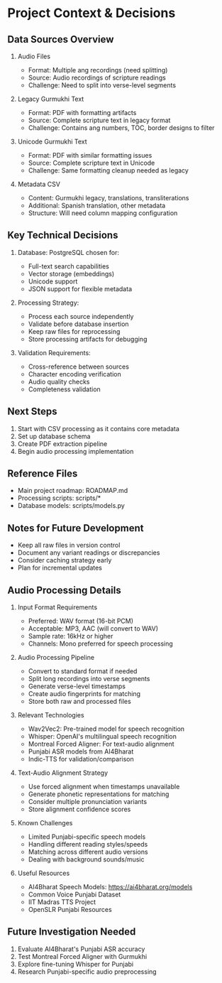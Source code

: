 # Project Context & Decisions

## Data Sources Overview
1. Audio Files
   - Format: Multiple ang recordings (need splitting)
   - Source: Audio recordings of scripture readings
   - Challenge: Need to split into verse-level segments

2. Legacy Gurmukhi Text
   - Format: PDF with formatting artifacts
   - Source: Complete scripture text in legacy format
   - Challenge: Contains ang numbers, TOC, border designs to filter

3. Unicode Gurmukhi Text
   - Format: PDF with similar formatting issues
   - Source: Complete scripture text in Unicode
   - Challenge: Same formatting cleanup needed as legacy

4. Metadata CSV
   - Content: Gurmukhi legacy, translations, transliterations
   - Additional: Spanish translation, other metadata
   - Structure: Will need column mapping configuration

## Key Technical Decisions
1. Database: PostgreSQL chosen for:
   - Full-text search capabilities
   - Vector storage (embeddings)
   - Unicode support
   - JSON support for flexible metadata

2. Processing Strategy:
   - Process each source independently
   - Validate before database insertion
   - Keep raw files for reprocessing
   - Store processing artifacts for debugging

3. Validation Requirements:
   - Cross-reference between sources
   - Character encoding verification
   - Audio quality checks
   - Completeness validation

## Next Steps
1. Start with CSV processing as it contains core metadata
2. Set up database schema
3. Create PDF extraction pipeline
4. Begin audio processing implementation

## Reference Files
- Main project roadmap: ROADMAP.md
- Processing scripts: scripts/*
- Database models: scripts/models.py

## Notes for Future Development
- Keep all raw files in version control
- Document any variant readings or discrepancies
- Consider caching strategy early
- Plan for incremental updates 

## Audio Processing Details
1. Input Format Requirements
   - Preferred: WAV format (16-bit PCM)
   - Acceptable: MP3, AAC (will convert to WAV)
   - Sample rate: 16kHz or higher
   - Channels: Mono preferred for speech processing

2. Audio Processing Pipeline
   - Convert to standard format if needed
   - Split long recordings into verse segments
   - Generate verse-level timestamps
   - Create audio fingerprints for matching
   - Store both raw and processed files

3. Relevant Technologies
   - Wav2Vec2: Pre-trained model for speech recognition
   - Whisper: OpenAI's multilingual speech recognition
   - Montreal Forced Aligner: For text-audio alignment
   - Punjabi ASR models from AI4Bharat
   - Indic-TTS for validation/comparison

4. Text-Audio Alignment Strategy
   - Use forced alignment when timestamps unavailable
   - Generate phonetic representations for matching
   - Consider multiple pronunciation variants
   - Store alignment confidence scores

5. Known Challenges
   - Limited Punjabi-specific speech models
   - Handling different reading styles/speeds
   - Matching across different audio versions
   - Dealing with background sounds/music

6. Useful Resources
   - AI4Bharat Speech Models: https://ai4bharat.org/models
   - Common Voice Punjabi Dataset
   - IIT Madras TTS Project
   - OpenSLR Punjabi Resources

## Future Investigation Needed
1. Evaluate AI4Bharat's Punjabi ASR accuracy
2. Test Montreal Forced Aligner with Gurmukhi
3. Explore fine-tuning Whisper for Punjabi
4. Research Punjabi-specific audio preprocessing 